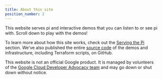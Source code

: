 ```yaml
---
title: About this site
position_number: 2
---
```


This website serves pi and interactive demos that you can listen to or see pi with.
Scroll down to play with the demos!

To learn more about how this site works, check out the [Serving the Pi](#howserving) section.
We've also published the entire [source code](https://github.com/googlecloudplatform/pi-delivery) of the demos and infrastructure, including Terraform scripts, on GitHub.

This website is not an official Google product. It is managed by volunteers of the [Google Cloud Developer Advocacy team](https://cloud.google.com/developers/advocates) and may go down or shut down without notice.
